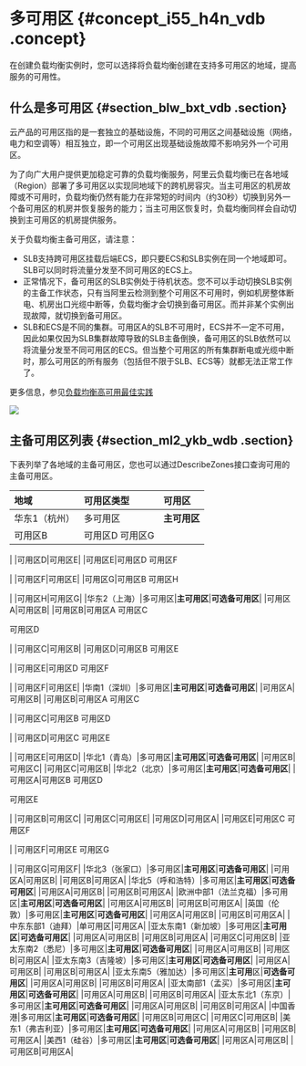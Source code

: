 # 多可用区 {#concept_i55_h4n_vdb .concept}

在创建负载均衡实例时，您可以选择将负载均衡创建在支持多可用区的地域，提高服务的可用性。

## 什么是多可用区 {#section_blw_bxt_vdb .section}

云产品的可用区指的是一套独立的基础设施，不同的可用区之间基础设施（网络，电力和空调等）相互独立，即一个可用区出现基础设施故障不影响另外一个可用区。

为了向广大用户提供更加稳定可靠的负载均衡服务，阿里云负载均衡已在各地域（Region）部署了多可用区以实现同地域下的跨机房容灾。当主可用区的机房故障或不可用时，负载均衡仍然有能力在非常短的时间内（约30秒）切换到另外一个备可用区的机房并恢复服务的能力；当主可用区恢复时，负载均衡同样会自动切换到主可用区的机房提供服务。

关于负载均衡主备可用区，请注意：

-   SLB支持跨可用区挂载后端ECS，即只要ECS和SLB实例在同一个地域即可。SLB可以同时将流量分发至不同可用区的ECS上。
-   正常情况下，备可用区的SLB实例处于待机状态。您不可以手动切换SLB实例的主备工作状态，只有当阿里云检测到整个可用区不可用时，例如机房整体断电、机房出口光缆中断等，负载均衡才会切换到备可用区。而并非某个实例出现故障，就切换到备可用区。
-   SLB和ECS是不同的集群。可用区A的SLB不可用时，ECS并不一定不可用，因此如果仅因为SLB集群故障导致的SLB主备倒换，备可用区的SLB依然可以将流量分发至不同可用区的ECS。但当整个可用区的所有集群断电或光缆中断时，那么可用区的所有服务（包括但不限于SLB、ECS等）就都无法正常工作了。

更多信息，参见[负载均衡高可用最佳实践](../../../../intl.zh-CN/产品简介/产品优势.md#)

![](http://static-aliyun-doc.oss-cn-hangzhou.aliyuncs.com/assets/img/15693/156579840049833_zh-CN.png)

## 主备可用区列表 {#section_ml2_ykb_wdb .section}

下表列举了各地域的主备可用区，您也可以通过DescribeZones接口查询可用的主备可用区。

|地域|可用区类型|可用区|
|:-|:----|:--|
|华东1（杭州）|多可用区|**主可用区**|**可选备可用区**|
|可用区B|可用区D 可用区G

 |
|可用区D|可用区E|
|可用区E|可用区D 可用区F

 |
|可用区F|可用区E|
|可用区G|可用区B 可用区H

 |
|可用区H|可用区G|
|华东2（上海）|多可用区|**主可用区**|**可选备可用区**|
|可用区A|可用区B|
|可用区B|可用区A 可用区C

 可用区D

 |
|可用区C|可用区B|
|可用区D|可用区B 可用区E

 |
|可用区E|可用区D 可用区F

 |
|可用区F|可用区E|
|华南1（深圳）|多可用区|**主可用区**|**可选备可用区**|
|可用区A|可用区B|
|可用区B|可用区A 可用区C

 |
|可用区C|可用区B 可用区D

 |
|可用区D|可用区C 可用区E

 |
|可用区E|可用区D|
|华北1（青岛）|多可用区|**主可用区**|**可选备可用区**|
|可用区B|可用区C|
|可用区C|可用区B|
|华北2（北京）|多可用区|**主可用区**|**可选备可用区**|
|可用区A|可用区B 可用区D

 可用区E

 |
|可用区B|可用区C|
|可用区C|可用区E|
|可用区D|可用区A|
|可用区E|可用区C 可用区F

 |
|可用区F|可用区E 可用区G

 |
|可用区G|可用区F|
|华北3（张家口）|多可用区|**主可用区**|**可选备可用区**|
|可用区A|可用区B|
|可用区B|可用区A|
|华北5（呼和浩特）|多可用区|**主可用区**|**可选备可用区**|
|可用区A|可用区B|
|可用区B|可用区A|
|欧洲中部1（法兰克福）|多可用区|**主可用区**|**可选备可用区**|
|可用区A|可用区B|
|可用区B|可用区A|
|英国（伦敦）|多可用区|**主可用区**|**可选备可用区**|
|可用区A|可用区B|
|可用区B|可用区A|
|中东东部1（迪拜）|单可用区|可用区A|
|亚太东南1（新加坡）|多可用区|**主可用区**|**可选备可用区**|
|可用区A|可用区B|
|可用区B|可用区A|
|可用区C|可用区B|
|亚太东南2（悉尼）|多可用区|**主可用区**|**可选备可用区**|
|可用区A|可用区B|
|可用区B|可用区A|
|亚太东南3（吉隆坡）|多可用区|**主可用区**|**可选备可用区**|
|可用区A|可用区B|
|可用区B|可用区A|
|亚太东南5（雅加达）|多可用区|**主可用**区|**可选备可用区**|
|可用区A|可用区B|
|可用区B|可用区A|
|亚太南部1（孟买）|多可用区|**主可用区**|**可选备可用区**|
|可用区A|可用区B|
|可用区B|可用区A|
|亚太东北1（东京）|多可用区|**主可用区**|**可选备可用区**|
|可用区A|可用区B|
|可用区B|可用区A|
|中国香港|多可用区|**主可用区**|**可选备可用区**|
|可用区B|可用区C|
|可用区C|可用区B|
|美东1（弗吉利亚）|多可用区|**主可用区**|**可选备可用区**|
|可用区A|可用区B|
|可用区B|可用区A|
|美西1（硅谷）|多可用区|**主可用区**|**可选备可用区**|
|可用区A|可用区B|
|可用区B|可用区A|


